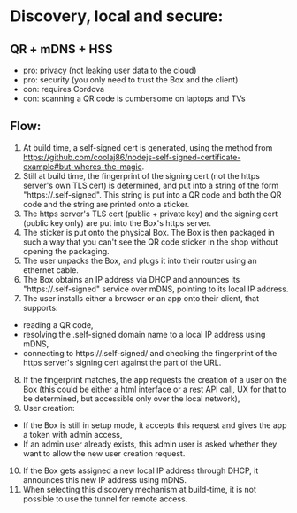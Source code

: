 

# Discovery, local and secure:
## QR + mDNS + HSS

  - pro: privacy (not leaking user data to the cloud)
  - pro: security (you only need to trust the Box and the client)
  - con: requires Cordova
  - con: scanning a QR code is cumbersome on laptops and TVs
  
## Flow:

1. At build time, a self-signed cert is generated, using the method from https://github.com/coolaj86/nodejs-self-signed-certificate-example#but-wheres-the-magic.
2. Still at build time, the fingerprint of the signing cert (not the https server's own TLS cert) is determined, and put into a string of the form "https://<fingerprint>.self-signed". This string is put into a QR code and both the QR code and the string are printed onto a sticker.
3. The https server's TLS cert (public + private key) and the signing cert (public key only) are put into the Box's https server.
4. The sticker is put onto the physical Box. The Box is then packaged in such a way that you can't see the QR code sticker in the shop without opening the packaging.
5. The user unpacks the Box, and plugs it into their router using an ethernet cable.
6. The Box obtains an IP address via DHCP and announces its "https://<fingerprint>.self-signed" service over mDNS, pointing to its local IP address.
7. The user installs either a browser or an app onto their client, that supports:
 * reading a QR code,
 * resolving the <fingerprint>.self-signed domain name to a local IP address using mDNS,
 * connecting to https://<fingerprint>.self-signed/ and checking the fingerprint of the https server's signing cert against the <fingerprint> part of the URL.
8. If the fingerprint matches, the app requests the creation of a user on the Box (this could be either a html interface or a rest API call, UX for that to be determined, but accessible only over the local network),
9. User creation:
 * If the Box is still in setup mode, it accepts this request and gives the app a token with admin access,
 * If an admin user already exists, this admin user is asked whether they want to allow the new user creation request.
10. If the Box gets assigned a new local IP address through DHCP, it announces this new IP address using mDNS.
11. When selecting this discovery mechanism at build-time, it is not possible to use the tunnel for remote access.

